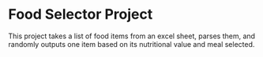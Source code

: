 # Food Selector Project

This project takes a list of food items from an excel sheet, parses them, and randomly outputs one item based on its nutritional value and meal selected.